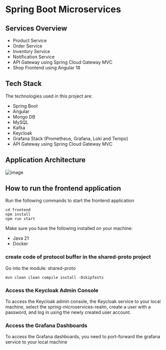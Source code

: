 # Spring Boot Microservices

## Services Overview

- Product Service
- Order Service
- Inventory Service
- Notification Service
- API Gateway using Spring Cloud Gateway MVC
- Shop Frontend using Angular 18

## Tech Stack

The technologies used in this project are:

- Spring Boot
- Angular
- Mongo DB
- MySQL
- Kafka
- Keycloak
- Grafana Stack (Prometheus, Grafana, Loki and Tempo)
- API Gateway using Spring Cloud Gateway MVC


## Application Architecture
![image](https://github.com/user-attachments/assets/d4ef38bd-8ae5-4cc7-9ac5-7a8e5ec3c969)

## How to run the frontend application

Run the following commands to start the frontend application

```shell
cd frontend
npm install
npm run start
```

Make sure you have the following installed on your machine:

- Java 21
- Docker

### create code of protocol buffer in the shared-proto project

Go into the module: shared-proto
```shell
mvn clean clean compile install -DskipTests
```

### Access the Keycloak Admin Console
To access the Keycloak admin console, the Keycloak service to your local machine, select the spring-microservices-realm, create a user with a password, and log in using the newly created user account.


### Access the Grafana Dashboards
To access the Grafana dashboards, you need to port-forward the grafana service to your local machine

